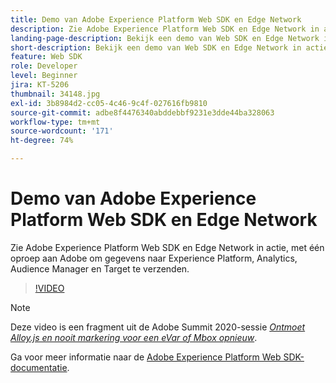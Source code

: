 ```yaml
---
title: Demo van Adobe Experience Platform Web SDK en Edge Network
description: Zie Adobe Experience Platform Web SDK en Edge Network in actie, met één oproep aan Adobe om gegevens naar Experience Platform, Analytics, Audience Manager en Target te verzenden.
landing-page-description: Bekijk een demo van Web SDK en Edge Network in actie, met één oproep aan Adobe om gegevens te verzenden naar Experience Platform, Analytics, Audience Manager en Target.
short-description: Bekijk een demo van Web SDK en Edge Network in actie, met één oproep aan Adobe om gegevens te verzenden naar Experience Platform, Analytics, Audience Manager en Target.
feature: Web SDK
role: Developer
level: Beginner
jira: KT-5206
thumbnail: 34148.jpg
exl-id: 3b8984d2-cc05-4c46-9c4f-027616fb9810
source-git-commit: adbe8f4476340abddebbf9231e3dde44ba328063
workflow-type: tm+mt
source-wordcount: '171'
ht-degree: 74%

---
```


# Demo van Adobe Experience Platform Web SDK en Edge Network

Zie Adobe Experience Platform Web SDK en Edge Network in actie, met één oproep aan Adobe om gegevens naar Experience Platform, Analytics, Audience Manager en Target te verzenden.

>[!VIDEO](https://video.tv.adobe.com/v/34148?quality=12&learn=on)

>[!NOTE]
>
>Deze video is een fragment uit de Adobe Summit 2020-sessie *[Ontmoet Alloy.js en nooit markering voor een eVar of Mbox opnieuw](https://business.adobe.com/summit/2020/with-alloy-js-never-tag-for-an-evar-or-mbox-again.html)*.

Ga voor meer informatie naar de [Adobe Experience Platform Web SDK-documentatie](https://experienceleague.adobe.com/docs/experience-platform/edge/home.html).